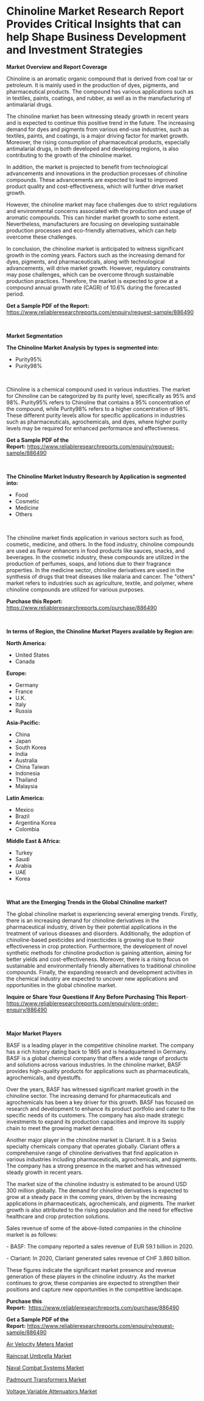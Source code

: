 <p><h1>Chinoline Market Research Report Provides Critical Insights that can help Shape Business Development and Investment Strategies</h1></p><p><strong>Market Overview and Report Coverage</strong></p>
<p><p>Chinoline is an aromatic organic compound that is derived from coal tar or petroleum. It is mainly used in the production of dyes, pigments, and pharmaceutical products. The compound has various applications such as in textiles, paints, coatings, and rubber, as well as in the manufacturing of antimalarial drugs.</p><p>The chinoline market has been witnessing steady growth in recent years and is expected to continue this positive trend in the future. The increasing demand for dyes and pigments from various end-use industries, such as textiles, paints, and coatings, is a major driving factor for market growth. Moreover, the rising consumption of pharmaceutical products, especially antimalarial drugs, in both developed and developing regions, is also contributing to the growth of the chinoline market.</p><p>In addition, the market is projected to benefit from technological advancements and innovations in the production processes of chinoline compounds. These advancements are expected to lead to improved product quality and cost-effectiveness, which will further drive market growth.</p><p>However, the chinoline market may face challenges due to strict regulations and environmental concerns associated with the production and usage of aromatic compounds. This can hinder market growth to some extent. Nevertheless, manufacturers are focusing on developing sustainable production processes and eco-friendly alternatives, which can help overcome these challenges.</p><p>In conclusion, the chinoline market is anticipated to witness significant growth in the coming years. Factors such as the increasing demand for dyes, pigments, and pharmaceuticals, along with technological advancements, will drive market growth. However, regulatory constraints may pose challenges, which can be overcome through sustainable production practices. Therefore, the market is expected to grow at a compound annual growth rate (CAGR) of 10.6% during the forecasted period.</p></p>
<p><strong>Get a Sample PDF of the Report:</strong> <a href="https://www.reliableresearchreports.com/enquiry/request-sample/886490">https://www.reliableresearchreports.com/enquiry/request-sample/886490</a></p>
<p>&nbsp;</p>
<p><strong>Market Segmentation</strong></p>
<p><strong>The Chinoline Market Analysis by types is segmented into:</strong></p>
<p><ul><li>Purity95%</li><li>Purity98%</li></ul></p>
<p>&nbsp;</p>
<p><p>Chinoline is a chemical compound used in various industries. The market for Chinoline can be categorized by its purity level, specifically as 95% and 98%. Purity95% refers to Chinoline that contains a 95% concentration of the compound, while Purity98% refers to a higher concentration of 98%. These different purity levels allow for specific applications in industries such as pharmaceuticals, agrochemicals, and dyes, where higher purity levels may be required for enhanced performance and effectiveness.</p></p>
<p><strong>Get a Sample PDF of the Report:</strong>&nbsp;<a href="https://www.reliableresearchreports.com/enquiry/request-sample/886490">https://www.reliableresearchreports.com/enquiry/request-sample/886490</a></p>
<p>&nbsp;</p>
<p><strong>The Chinoline Market Industry Research by Application is segmented into:</strong></p>
<p><ul><li>Food</li><li>Cosmetic</li><li>Medicine</li><li>Others</li></ul></p>
<p>&nbsp;</p>
<p><p>The chinoline market finds application in various sectors such as food, cosmetic, medicine, and others. In the food industry, chinoline compounds are used as flavor enhancers in food products like sauces, snacks, and beverages. In the cosmetic industry, these compounds are utilized in the production of perfumes, soaps, and lotions due to their fragrance properties. In the medicine sector, chinoline derivatives are used in the synthesis of drugs that treat diseases like malaria and cancer. The "others" market refers to industries such as agriculture, textile, and polymer, where chinoline compounds are utilized for various purposes.</p></p>
<p><strong>Purchase this Report:</strong>&nbsp; <a href="https://www.reliableresearchreports.com/purchase/886490">https://www.reliableresearchreports.com/purchase/886490</a></p>
<p>&nbsp;</p>
<p><strong>In terms of Region, the Chinoline Market Players available by Region are:</strong></p>
<p>
    <p> <strong> North America: </strong>
        <ul>
            <li>United States</li>
            <li>Canada</li>
        </ul>
        </p> 
    <p> <strong> Europe: </strong>
        <ul>
            <li>Germany</li>
            <li>France</li>
            <li>U.K.</li>
            <li>Italy</li>
            <li>Russia</li>
        </ul>
        </p> 
    <p> <strong> Asia-Pacific: </strong>
        <ul>
            <li>China</li>
            <li>Japan</li>
            <li>South Korea</li>
            <li>India</li>
            <li>Australia</li>
            <li>China Taiwan</li>
            <li>Indonesia</li>
            <li>Thailand</li>
            <li>Malaysia</li>
        </ul>
        </p> 
    <p> <strong> Latin America: </strong>
        <ul>
            <li>Mexico</li>
            <li>Brazil</li>
            <li>Argentina Korea</li>
            <li>Colombia</li>
        </ul>
        </p> 
    <p> <strong> Middle East & Africa: </strong>
        <ul>
            <li>Turkey</li>
            <li>Saudi</li>
            <li>Arabia</li>
            <li>UAE</li>
            <li>Korea</li>
        </ul>
    </p>
    </p>
<p>&nbsp;</p>
<p><strong>What are the Emerging Trends in the Global Chinoline market?</strong></p>
<p><p>The global chinoline market is experiencing several emerging trends. Firstly, there is an increasing demand for chinoline derivatives in the pharmaceutical industry, driven by their potential applications in the treatment of various diseases and disorders. Additionally, the adoption of chinoline-based pesticides and insecticides is growing due to their effectiveness in crop protection. Furthermore, the development of novel synthetic methods for chinoline production is gaining attention, aiming for better yields and cost-effectiveness. Moreover, there is a rising focus on sustainable and environmentally friendly alternatives to traditional chinoline compounds. Finally, the expanding research and development activities in the chemical industry are expected to uncover new applications and opportunities in the global chinoline market.</p></p>
<p><strong>Inquire or Share Your Questions If Any Before Purchasing This Report</strong>- <a href="https://www.reliableresearchreports.com/enquiry/pre-order-enquiry/886490">https://www.reliableresearchreports.com/enquiry/pre-order-enquiry/886490</a></p>
<p>&nbsp;</p>
<p><strong>Major Market Players</strong></p>
<p><p>BASF is a leading player in the competitive chinoline market. The company has a rich history dating back to 1865 and is headquartered in Germany. BASF is a global chemical company that offers a wide range of products and solutions across various industries. In the chinoline market, BASF provides high-quality products for applications such as pharmaceuticals, agrochemicals, and dyestuffs.</p><p>Over the years, BASF has witnessed significant market growth in the chinoline sector. The increasing demand for pharmaceuticals and agrochemicals has been a key driver for this growth. BASF has focused on research and development to enhance its product portfolio and cater to the specific needs of its customers. The company has also made strategic investments to expand its production capacities and improve its supply chain to meet the growing market demand.</p><p>Another major player in the chinoline market is Clariant. It is a Swiss specialty chemicals company that operates globally. Clariant offers a comprehensive range of chinoline derivatives that find application in various industries including pharmaceuticals, agrochemicals, and pigments. The company has a strong presence in the market and has witnessed steady growth in recent years.</p><p>The market size of the chinoline industry is estimated to be around USD 300 million globally. The demand for chinoline derivatives is expected to grow at a steady pace in the coming years, driven by the increasing applications in pharmaceuticals, agrochemicals, and pigments. The market growth is also attributed to the rising population and the need for effective healthcare and crop protection solutions.</p><p>Sales revenue of some of the above-listed companies in the chinoline market is as follows:</p><p>- BASF: The company reported a sales revenue of EUR 59.1 billion in 2020.</p><p>- Clariant: In 2020, Clariant generated sales revenue of CHF 3.860 billion.</p><p>These figures indicate the significant market presence and revenue generation of these players in the chinoline industry. As the market continues to grow, these companies are expected to strengthen their positions and capture new opportunities in the competitive landscape.</p></p>
<p><strong>Purchase this Report:</strong>&nbsp;&nbsp;<a href="https://www.reliableresearchreports.com/purchase/886490">https://www.reliableresearchreports.com/purchase/886490</a></p>
<p></p>
<p><strong>Get a Sample PDF of the Report:</strong>&nbsp;<a href="https://www.reliableresearchreports.com/enquiry/request-sample/886490">https://www.reliableresearchreports.com/enquiry/request-sample/886490</a></p>
<p><p><a href="https://medium.com/@klrahulrp23/air-velocity-meters-market-research-report-its-history-and-forecast-2023-to-2030-25aac76d8205">Air Velocity Meters Market</a></p><p><a href="https://medium.com/@laurenbrown1918/decoding-raincoat-umbrella-market-metrics-market-share-trends-and-growth-patterns-2a0fe9c5bb2f">Raincoat Umbrella Market</a></p><p><a href="https://medium.com/@suryayadavrp23/naval-combat-systems-market-insights-into-market-cagr-market-trends-and-growth-strategies-70bd7149e3a6">Naval Combat Systems Market</a></p><p><a href="https://medium.com/@beauhagenes2023/padmount-transformers-market-size-cagr-trends-2024-2030-7458a62a24f6">Padmount Transformers Market</a></p><p><a href="https://medium.com/@morgancrist1926/voltage-variable-attenuators-market-size-cagr-trends-2024-2030-22230196dcc8">Voltage Variable Attenuators Market</a></p></p>